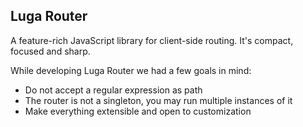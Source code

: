 <h2>Luga Router</h2>

<p>A feature-rich JavaScript library for client-side routing. It's compact, focused and sharp.</p>
<p>While developing Luga Router we had a few goals in mind:</p>

<ul>
	<li>
		Do not accept a regular expression as path
	</li>
	<li>
		The router is not a singleton, you may run multiple instances of it
	</li>
	<li>
		Make everything extensible and open to customization
	</li>
</ul>